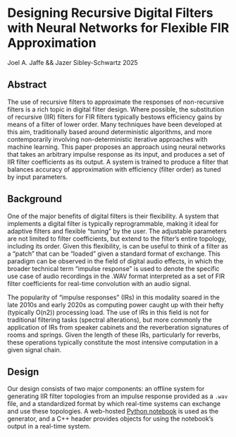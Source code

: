 # Designing Recursive Digital Filters with Neural Networks for Flexible FIR Approximation
Joel A. Jaffe && Jazer Sibley-Schwartz 2025

## Abstract
The use of recursive filters to approximate the responses of non-recursive filters is a rich topic in digital filter design. Where possible, the substitution of recursive (IIR) filters for FIR filters typically bestows efficiency gains by means of a filter of lower order. Many techniques have been developed at this aim, traditionally based around deterministic algorithms, and more contemporarily involving non-deterministic iterative approaches with machine learning. This paper proposes an approach using neural networks that takes an arbitrary impulse response as its input, and produces a set of IIR filter coefficients as its output. A system is trained to produce a filter that balances accuracy of approximation with efficiency (filter order) as tuned by input parameters. 

## Background
One of the major benefits of digital filters is their flexibility. A system that implements a digital filter is typically reprogrammable, making it ideal for adaptive filters and flexible “tuning” by the user. The adjustable parameters are not limited to filter coefficients, but extend to the filter’s entire topology, including its order. Given this flexibility, is can be useful to think of a filter as a “patch” that can be “loaded” given a standard format of exchange. This paradigm can be observed in the field of digital audio effects, in which the broader technical term “impulse response” is used to denote the specific use case of audio recordings in the .WAV format interpreted as a set of FIR filter coefficients for real-time convolution with an audio signal. 

The popularity of “impulse responses” (IRs) in this modality soared in the late 2010s and early 2020s as computing power caught up with their hefty (typically O(n2)) processing load. The use of IRs in this field is not for traditional filtering tasks (spectral alterations), but more commonly the application of IRs from speaker cabinets and the reverberation signatures of rooms and springs. Given the length of these IRs, particularly for reverbs, these operations typically constitute the most intensive computation in a given signal chain.

## Design
Our design consists of two major components: an offline system for generating IIR filter topologies from an impulse response provided as a `.wav` file, and a standardized format by which real-time systems can exchange and use these topologies. A web-hosted [Python notebook](https://colab.research.google.com/drive/1jvvUkCaEiVgBp3HYy_lhlEEdbZr5T1Lq?usp=sharing) is used as the generator, and a C++ header provides objects for using the notebook’s output in a real-time system.